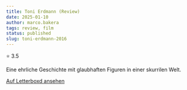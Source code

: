 ```yaml
---
title: Toni Erdmann (Review)
date: 2025-01-10
author: marco.bakera
tags: review, film
status: published
slug: toni-erdmann-2016
---
```


⭐ 3.5

Eine ehrliche Geschichte mit glaubhaften Figuren in einer skurrilen Welt.

[Auf Letterboxd ansehen](https://boxd.it/8oENHt)

